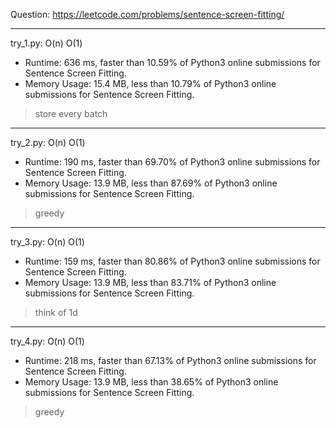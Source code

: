 Question: https://leetcode.com/problems/sentence-screen-fitting/

---

try_1.py: O(n) O(1)

* Runtime: 636 ms, faster than 10.59% of Python3 online submissions for Sentence Screen Fitting.
* Memory Usage: 15.4 MB, less than 10.79% of Python3 online submissions for Sentence Screen Fitting.

> store every batch

---

try_2.py: O(n) O(1)

* Runtime: 190 ms, faster than 69.70% of Python3 online submissions for Sentence Screen Fitting.
* Memory Usage: 13.9 MB, less than 87.69% of Python3 online submissions for Sentence Screen Fitting.

> greedy

---

try_3.py: O(n) O(1)

* Runtime: 159 ms, faster than 80.86% of Python3 online submissions for Sentence Screen Fitting.
* Memory Usage: 13.9 MB, less than 83.71% of Python3 online submissions for Sentence Screen Fitting.

> think of 1d

---

try_4.py: O(n) O(1)

* Runtime: 218 ms, faster than 67.13% of Python3 online submissions for Sentence Screen Fitting.
* Memory Usage: 13.9 MB, less than 38.65% of Python3 online submissions for Sentence Screen Fitting.

> greedy